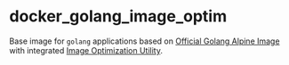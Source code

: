 # docker_golang_image_optim

Base image for `golang` applications based on [Official Golang Alpine Image](https://hub.docker.com/_/golang/) with integrated [Image Optimization Utility](https://github.com/toy/image_optim).

